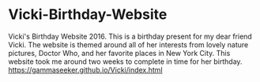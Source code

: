 # Vicki-Birthday-Website
Vicki's Birthday Website 2016. This is a birthday present for my dear friend Vicki. The website is themed around all of her interests from lovely nature pictures, Doctor Who, and her favorite places in New York City.
This website took me around two weeks to complete in time for her birthday. <br>
https://gammaseeker.github.io/Vicki/index.html
